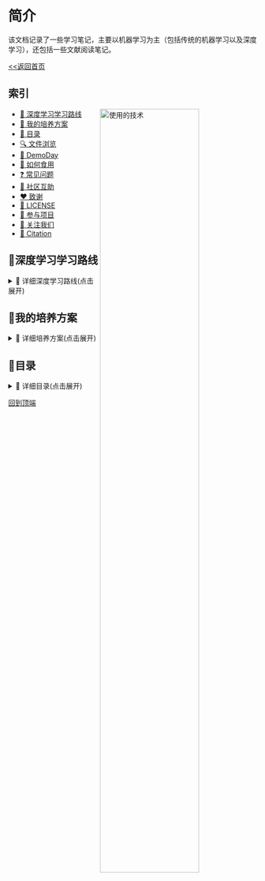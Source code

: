# 简介

该文档记录了一些学习笔记，主要以机器学习为主（包括传统的机器学习以及深度学习），还包括一些文献阅读笔记。

[<<返回首页](README.md)


## 索引


<img align="right" src="res/ui/L0CV.png" width=63% alt="使用的技术" title="使用的技术">

- [💠 深度学习学习路线](#深度学习学习路线)
- [🌈 我的培养方案](#我的培养方案)
- [📘 目录](#目录)
- [🔍 文件浏览](#文件浏览)
- [🌼 DemoDay](#l0cv-demoday)
- [🔑 如何食用](#-如何食用)
- [❓ 常见问题](#-常见问题)
- [👥 社区互助](#-社区互助)
- [:heart: 致谢](#致谢)
- [📄 LICENSE](#license)
- [👐 参与项目](#contribution)
- [🤝 关注我们](#关注我们)
- [📎 Citation](#citation)



## 💠深度学习学习路线

<details><summary>📘 详细深度学习路线(点击展开)</summary>

### 第一阶段：小白(两周左右)
熟悉Python的numpy，了解Pytorch，知道tensorflow。

### 第二阶段：入门(一两个月)
熟悉Pytorch，可以复现一些简单的开源项目。

### 第三阶段：初级学徒(三个月)
可以复现GitHub上的一些开源项目。

### 第四阶段：高级学徒
可以复现一些开源论文，尤其是一区二区的文献。

### 第五阶段：初级搬运工
学会缝合模块，水论文，发表一些三区的论文。如果文采好、会讲故事的话，可以冲一下二区。

### 第六阶段：高级搬运工
可以将paperwithcode上的一些模型应用到自己的项目中。

### 第七阶段：大师
提出具有创新性，甚至里程碑式的模型和算法。

<br>
- <b>更新中 ...</b>

<br>[返回索引](#索引)
</tr>
</td>
</table>

</details>

## 🌈我的培养方案
<details><summary>📘 详细培养方案(点击展开)</summary>

### 2023年(大三)
学会调用R包
### 2024年(大四)
- 学会调用Python的库，了解Pytorch。
- 复现一些简单的项目。

### 2025年(大五)
复现GitHub上一些开源项目。

### 2026年(研一)
- 可以复现一些开源论文，尤其是一区二区的文献。
- 学习多模态模型，最好能复现相关项目。

### 2027年(研二)
- 学会缝合模块，水论文，发表一些三区的论文。如果文采好、会讲故事的话，可以冲一下二区。
- 学会使用树莓派，并搭建至少一台个人服务器。
- 了解微信小程序开发。

### 2028年(研三)
- 将paperwithcode上的一些模型应用到自己的项目中，发表二区以上的论文。
- 学习嵌入式开发，学习如何将模型封装到单片机中。
- 学习如何开发一款微信小程序，学习如何将模型封装到小程序中。

### 2029年(博一)
- 尝试提出具有创新性，甚至里程碑式的模型和算法。
- 缝合模块，水一下论文，先保证毕业。

### 2030年(博二)
- 学会嵌入式开发，将模型封装到单片机中。
- 学习如何开发一款微信小程序，将模型封装到小程序中。

### 2031年(博三)
提出具有创新性，甚至里程碑式的模型和算法。

### 2032年(未完待续)

<br>
- <b>更新中 ...</b>

<br>[返回索引](#索引)
</tr>
</td>
</table>

</details>

## 📘目录

<details><summary>📘 详细目录(点击展开)</summary>
	
<table align="center">
<tr>
<td>

- <b><h4>[序言](README.md)</h4></b>

* <b><h4>统计学(待更新)</h4></b>
  * [统计学基础](01统计学\README.md)

* <b><h4>R语言机器学习与统计分析(待更新)</h4></b>
  * [R语言入门](02R语言机器学习与统计分析\01第一章_R语言入门\README.md)
  * [数据管理和探索](02R语言机器学习与统计分析\02第二章_数据管理和探索\README.md)
  * [数据可视化](02R语言机器学习与统计分析\03第三章_数据可视化\README.md)
  * [数理统计基础](02R语言机器学习与统计分析\04第四章_数理统计基础\README.md)
  * [回归分析](02R语言机器学习与统计分析\05第五章_回归分析\README.md)
  * [多元统计分析](02R语言机器学习与统计分析\06第六章_多元统计分析\README.md)
  * [时间序列分析](02R语言机器学习与统计分析\07第七章_时间序列分析\README.md)
  * [K-邻近和朴素贝叶斯](02R语言机器学习与统计分析\08第八章_K-邻近和朴素贝叶斯\README.md)
  * [决策树和集成学习](02R语言机器学习与统计分析\09第九章_决策树和集成学习\README.md)
  * [文本挖掘和社交网络分析](02R语言机器学习与统计分析\10第十章_文本挖掘和社交网络分析\README.md)
  * [支持向量机和神经网络](02R语言机器学习与统计分析\11第十一章_支持向量机和神经网络\README.md)
  * [深度学习入门](02R语言机器学习与统计分析\12第十二章_深度学习入门\README.md)


* <b><h4>Pytorch</h4></b>
  * [Pytorch快速入门](03PyTorch深度学习入门与实战\02Pytorch快速入门\README.md)
      * [Pytorch快速入门注释版](03PyTorch深度学习入门与实战\02Pytorch快速入门\添加注释\README.md)
  * [Pytorch深度神经网络及训练](03PyTorch深度学习入门与实战\03Pytorch深度神经网络及训练\README.md)
    * [Pytorch深度神经网络及训练注释版](03PyTorch深度学习入门与实战\03Pytorch深度神经网络及训练\添加注释\README.md)
  * [基于Pytorch的相关可视化工具](03PyTorch深度学习入门与实战\04基于Pytorch的相关可视化工具\README.md)
    * [基于Pytorch的相关可视化工具注释版](03PyTorch深度学习入门与实战\04基于Pytorch的相关可视化工具\添加注释\README.md)
  * [全连接神经网络-分类](03PyTorch深度学习入门与实战\05全连接神经网络_分类\README.md)
    * [全连接神经网络-分类注释版](03PyTorch深度学习入门与实战\05全连接神经网络_分类\添加注释\README.md)
  * [全连接神经网络-回归](03PyTorch深度学习入门与实战\05全连接神经网络_回归\README.md)
    * [全连接神经网络-回归注释版](03PyTorch深度学习入门与实战\05全连接神经网络_回归\添加注释\README.md)

* <b><h4>04文献阅读(待更新)</h4></b>
  * **妇产科**
    * [妇产科目录](04文献阅读\妇产科\README.md)
  * **机器学习**
    * [儿童急性肾损伤](04文献阅读\机器学习\01儿童急性肾损伤\README.md)
    * [急性脑卒中预后](04文献阅读\机器学习\02急性脑卒中预后\README.md)
  * [深度学习](04文献阅读\深度学习\README.md)

  * **05肾病(待更新)**
  * [PubMed](04文献阅读\05肾病\01PubMed\README.md)

* <b><h4>05预防专业课(待更新)</h4></b>
  * [流行病学](05预防专业课\01流行病学\README.md)
  * [第七版流行病学](05预防专业课\流行病学\03第七版流行病学\README.md)
  * [营养与食品卫生学](05预防专业课\02营养与食品卫生学\README.md)
  * [环境卫生学](05预防专业课\03环境卫生学\README.md)
  * [职业卫生与职业医学](05预防专业课\04职业卫生与职业医学\README.md)
  * 

* <b><h4>06项目复现</h4></b>
  * [食物声音分类](06项目复现\01食物声音分类\README.md)    
  * [心脏杂音](06项目复现\02心脏杂音\README.md)
  * [心电图](06项目复现\03心电图\README.md)
  * [kaggle](06项目复现\04kaggle\README.md)


* 07[**nn.labml**](07nn.labml\README.md)


* 08[英语](08英语\01考研词汇闪过\README.md)(待更新)

* 09[考研](09\考\研\README.md)(待更新)


* [学习资源](99/README.md)


<br>
- <b>更新中 ...</b>

<br>[返回索引](#索引)
</tr>
</td>
</table>

</details>



[回到顶端](#目录)